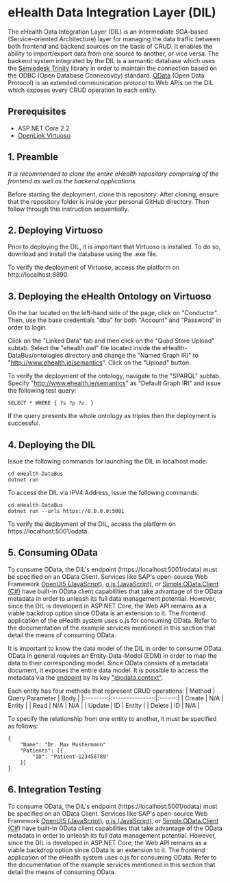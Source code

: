 # eHealth Data Integration Layer (DIL)
The eHealth Data Integration Layer (DIL) is an intermediate SOA-based (Service-oriented Architecture) layer for managing the data traffic between both frontend and backend sources on the basis of CRUD. It enables the ability to import/export data from one source to another, or vice versa. The backend system integrated by the DIL is a semantic database which uses the [Semiodesk Trinity](https://trinity-rdf.net/) library in order to maintain the connection based on the ODBC (Open Database Connectivity) standard. [OData](https://www.odata.org/) (Open Data Protocol) is an extended communication protocol to Web APIs on the DIL which exposes every CRUD operation to each entity.

## Prerequisites
- ASP.NET Core 2.2
- [OpenLink Virtuoso](http://vos.openlinksw.com/owiki/wiki/VOS/VOSDownload)

## 1. Preamble
*It is recommended to clone the entire eHealth repository comprising of the frontend as well as the backend applications.*

Before starting the deployment, clone this repository. After cloning, ensure that the repository folder is inside your personal GitHub directory. Then follow through this instruction sequentially.

## 2. Deploying Virtuoso
Prior to deploying the DIL, it is important that Virtuoso is installed. To do so, download and install the database using the .exe file.

To verify the deployment of Virtuoso, access the platform on http://localhost:8890.

## 3. Deploying the eHealth Ontology on Virtuoso
On the bar located on the left-hand side of the page, click on "Conductor". Then, use the base credentials "dba" for both "Account" and "Password" in order to login.

Click on the "Linked Data" tab and then click on the "Quad Store Upload" subtab. Select the 
"ehealth.owl" file located inside the eHealth-DataBus/ontologies directory and change the "Named Graph IRI" to "http://www.ehealth.ie/semantics". Click on the "Upload" button.

To verify the deployment of the ontology, navigate to the "SPARQL" subtab. Specify "http://www.ehealth.ie/semantics" as "Default Graph IRI" and issue the following test query:
```
SELECT * WHERE { ?s ?p ?o. }
```

If the query presents the whole ontology as triples then the deployment is successful.

## 4. Deploying the DIL

Issue the following commands for launching the DIL in localhost mode:
```
cd eHealth-DataBus
dotnet run
```
To access the DIL via IPV4 Address, issue the following commands:
```
cd eHealth-DataBus
dotnet run --urls https://0.0.0.0:5001
```

To verify the deployment of the DIL, access the platform on https://localhost:5001/odata.

## 5. Consuming OData
To consume OData, the DIL's endpoint (https://localhost:5001/odata) must be specified on an OData Client. Services like SAP's open-source Web Framework [OpenUI5 (JavaScript)](https://openui5.org/), [o.js (JavaScript)](https://github.com/janhommes/o.js), or [Simple.OData.Client (C#)](https://github.com/simple-odata-client/Simple.OData.Client) have built-in OData client capabilities that take advantage of the OData metadata in order to unleash its full data management potential. However, since the DIL is developed in ASP.NET Core, the Web API remains as a viable backdrop option since OData is an extension to it. The frontend application of the eHealth system uses o.js for consuming OData. Refer to the documentation of the example services mentioned in this section that detail the means of consuming OData.

It is important to know the data model of the DIL in order to consume OData. OData in general requires an Entity-Data-Model (EDM) in order to map the data to their corresponding model. Since OData consists of a metadata document, it exposes the entire data model. It is possible to access the metadata via the [endpoint](https://localhost:5001/odata) by its key ["@odata.context"](https://localhost:5001/odata/$metadata).

Each entity has four methods that represent CRUD operations:
| Method   | Query Parameter | Body   |
|:--------:|:---------------:|:------:|
| Create   | N/A             | Entity |
| Read     | N/A             | N/A    |
| Update   | ID              | Entity |
| Delete   | ID              | N/A    |

To specify the relationship from one entity to another, it must be specified as follows:

```
{
    "Name": "Dr. Max Mustermann"
    "Patients": [{
        "ID": "Patient-123456789"
    }]
}
```
## 6. Integration Testing
To consume OData, the DIL's endpoint (https://localhost:5001/odata) must be specified on an OData Client. Services like SAP's open-source Web Framework [OpenUI5 (JavaScript)](https://openui5.org/), [o.js (JavaScript)](https://github.com/janhommes/o.js), or [Simple.OData.Client (C#)](https://github.com/simple-odata-client/Simple.OData.Client) have built-in OData client capabilities that take advantage of the OData metadata in order to unleash its full data management potential. However, since the DIL is developed in ASP.NET Core, the Web API remains as a viable backdrop option since OData is an extension to it. The frontend application of the eHealth system uses o.js for consuming OData. Refer to the documentation of the example services mentioned in this section that detail the means of consuming OData.
